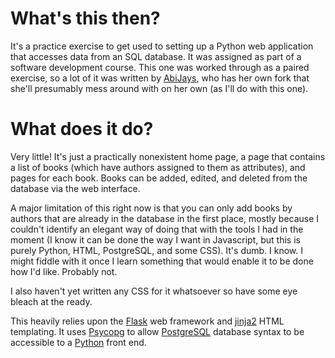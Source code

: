 # What's this then?
It's a practice exercise to get used to setting up a Python web application that accesses data from an SQL database. It was assigned as part of a software development course.
This one was worked through as a paired exercise, so a lot of it was written by [AbiJays](https://github.com/AbiJays), who has her own fork that she'll presumably mess around with on her own (as I'll do with this one).

# What does it do?
Very little! It's just a practically nonexistent home page, a page that contains a list of books (which have authors assigned to them as attributes), and pages for each book.
Books can be added, edited, and deleted from the database via the web interface.

A major limitation of this right now is that you can only add books by authors that are already in the database in the first place, mostly because I couldn't identify an elegant way of doing that with the tools I had in the moment (I know it can be done the way I want in Javascript, but this is purely Python, HTML, PostgreSQL, and some CSS). It's dumb. I know. I might fiddle with it once I learn something that would enable it to be done how I'd like. Probably not.

I also haven't yet written any CSS for it whatsoever so have some eye bleach at the ready.

This heavily relies upon the [Flask](https://palletsprojects.com/p/flask/) web framework and [jinja2](https://palletsprojects.com/p/jinja/) HTML templating. It uses [Psycopg](https://www.psycopg.org/) to allow [PostgreSQL](https://www.postgresql.org/) database syntax to be accessible to a [Python](https://www.python.org/) front end.
